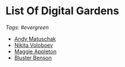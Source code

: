 # List Of Digital Gardens

_Tags: #evergreen_

- [Andy Matuschak](https://andymatuschak.org/)
- [Nikita Voloboev](https://wiki.nikitavoloboev.xyz/)
- [Maggie Appleton](https://maggieappleton.com/)
- [Bluster Benson](https://busterbenson.com/beliefs/)
